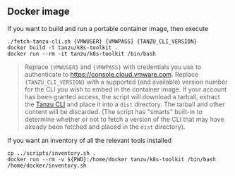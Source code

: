## Docker image

If you want to build and run a portable container image, then execute

```
./fetch-tanzu-cli.sh {VMWUSER} {VMWPASS} {TANZU_CLI_VERSION}
docker build -t tanzu/k8s-toolkit .
docker run --rm -it tanzu/k8s-toolkit /bin/bash
```
> Replace `{VMWUSER}` and `{VMWPASS}` with credentials you use to authenticate to https://console.cloud.vmware.com.  Replace `{TANZU_CLI_VERSION}` with a supported (and available) version number for the CLI you wish to embed in the container image.  If your account has been granted access, the script will download a tarball, extract the [Tanzu CLI](https://docs.vmware.com/en/VMware-Tanzu-Kubernetes-Grid/1.3/vmware-tanzu-kubernetes-grid-13/GUID-tanzu-cli-reference.html) and place it into a `dist` directory.  The tarball and other content will be discarded.  (The script has "smarts" built-in to determine whether or not to fetch a version of the CLI that may have already been fetched and placed in the `dist` directory).


If you want an inventory of all the relevant tools installed

```
cp ../scripts/inventory.sh .
docker run --rm -v ${PWD}:/home/docker tanzu/k8s-toolkit /bin/bash /home/docker/inventory.sh
```